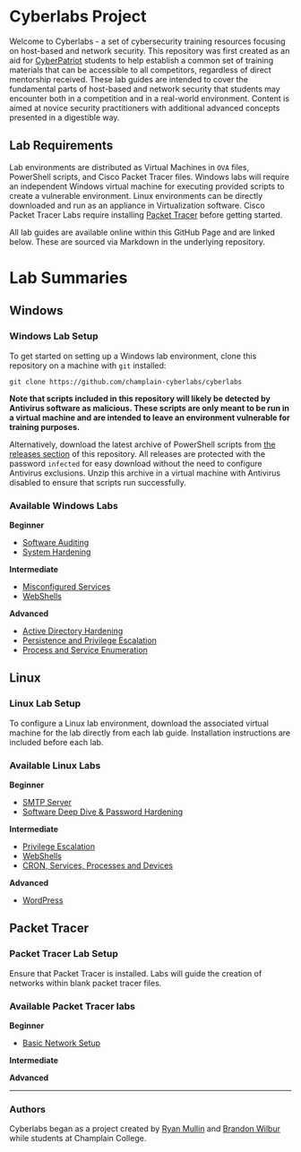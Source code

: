 # Cyberlabs Project

Welcome to Cyberlabs - a set of cybersecurity training resources focusing on host-based and network security. This repository was first created as an aid for [CyberPatriot](https://www.uscyberpatriot.org/) students to help establish a common set of training materials that can be accessible to all competitors, regardless of direct mentorship received. These lab guides are intended to cover the fundamental parts of host-based and network security that students may encounter both in a competition and in a real-world environment. Content is aimed at novice security practitioners with additional advanced concepts presented in a digestible way.

## Lab Requirements

Lab environments are distributed as Virtual Machines in `OVA` files, PowerShell scripts, and Cisco Packet Tracer files. Windows labs will require an independent Windows virtual machine for executing provided scripts to create a vulnerable environment. Linux environments can be directly downloaded and run as an appliance in Virtualization software. Cisco Packet Tracer Labs require installing [Packet Tracer](https://www.netacad.com/courses/packet-tracer) before getting started.

All lab guides are available online within this GitHub Page and are linked below. These are sourced via Markdown in the underlying repository.

# Lab Summaries

## Windows

### Windows Lab Setup

To get started on setting up a Windows lab environment, clone this repository on a machine with `git` installed:

```
git clone https://github.com/champlain-cyberlabs/cyberlabs
```

**Note that scripts included in this repository will likely be detected by Antivirus software as malicious. These scripts are only meant to be run in a virtual machine and are intended to leave an environment vulnerable for training purposes.**

Alternatively, download the latest archive of PowerShell scripts from [the releases section](https://github.com/champlain-cyberlabs/cyberlabs/releases) of this repository. All releases are protected with the password `infected` for easy download without the need to configure Antivirus exclusions. Unzip this archive in a virtual machine with Antivirus disabled to ensure that scripts run successfully.

### Available Windows Labs

**Beginner**
* [Software Auditing](windows/software-auditing/software-auditing.md)
* [System Hardening](windows/system-hardening/system-hardening.md)

**Intermediate**
* [Misconfigured Services](windows/misconfigured-services/misconfigured-services.md)
* [WebShells](windows/windows-server-webshells/windows-server-webshells.md)

**Advanced**
* [Active Directory Hardening](windows/active-directory-hardening/active-directory-hardening.md)
* [Persistence and Privilege Escalation](windows/persistence-and-privilege-escalation/persistence-and-privilege-escalation.md)
* [Process and Service Enumeration](windows/process-service-enumeration/process-service-enumeration.md)

## Linux

### Linux Lab Setup

To configure a Linux lab environment, download the associated virtual machine for the lab directly from each lab guide. Installation instructions are included before each lab.

### Available Linux Labs

**Beginner**
* [SMTP Server](linux/smtp-server/smtp-server.md)
* [Software Deep Dive & Password Hardening](linux/software-password-hardening/software-password-hardening.md)

**Intermediate**
* [Privilege Escalation](linux/privilege-escalation/privilege-escalation.md)
* [WebShells](linux/webshells/webshells.md)
* [CRON, Services, Processes and Devices](linux/cron-services-processes-devices/cron-services-processes-devices.md)


**Advanced**
* [WordPress](linux/wordpress/wordpress.md)

## Packet Tracer

### Packet Tracer Lab Setup

Ensure that Packet Tracer is installed. Labs will guide the creation of networks within blank packet tracer files.

### Available Packet Tracer labs

**Beginner**
* [Basic Network Setup](packet-tracer/basic-network-setup/basic-network-setup.md)

**Intermediate**

**Advanced**

---

### Authors

Cyberlabs began as a project created by [Ryan Mullin](https://github.com/rdmullincyber) and [Brandon Wilbur](https://github.com/brandon-wilbur/) while students at Champlain College. 
